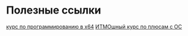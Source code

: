# Полезные ссылки
[курс по программированию в x64](https://pvs-studio.ru/ru/blog/lessons/)
[ИТМОшный курс по плюсам с ОС](https://cpp-kt.github.io/cpp-notes/course.html)